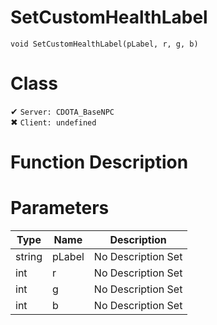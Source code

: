 # SetCustomHealthLabel
```
void SetCustomHealthLabel(pLabel, r, g, b)
```
# Class
✔ `Server: CDOTA_BaseNPC`  
✖ `Client: undefined`  

# Function Description

# Parameters
Type|Name|Description
--|--|--
string|pLabel|No Description Set
int|r|No Description Set
int|g|No Description Set
int|b|No Description Set
